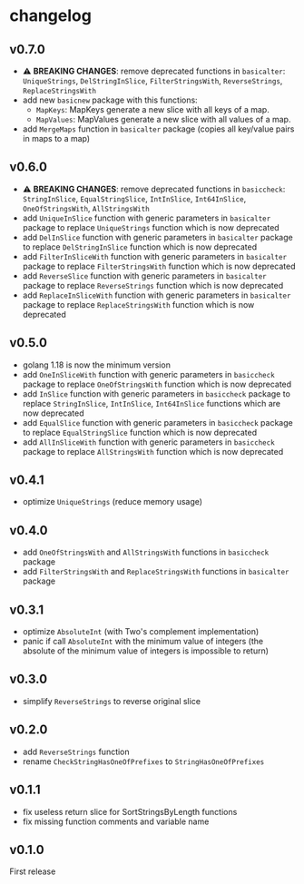 # changelog

## v0.7.0

* :warning: **BREAKING CHANGES**: remove deprecated functions in `basicalter`: `UniqueStrings`, `DelStringInSlice`, `FilterStringsWith`, `ReverseStrings`, `ReplaceStringsWith`
* add new `basicnew` package with this functions:
  * `MapKeys`: MapKeys generate a new slice with all keys of a map.
  * `MapValues`: MapValues generate a new slice with all values of a map.
* add `MergeMaps` function in `basicalter` package (copies all key/value pairs in maps to a map)

## v0.6.0

* :warning: **BREAKING CHANGES**: remove deprecated functions in `basiccheck`: `StringInSlice`, `EqualStringSlice`, `IntInSlice`, `Int64InSlice`, `OneOfStringsWith`, `AllStringsWith`
* add `UniqueInSlice` function with generic parameters in `basicalter` package to replace `UniqueStrings` function which is now deprecated
* add `DelInSlice` function with generic parameters in `basicalter` package to replace `DelStringInSlice` function which is now deprecated
* add `FilterInSliceWith` function with generic parameters in `basicalter` package to replace `FilterStringsWith` function which is now deprecated
* add `ReverseSlice` function with generic parameters in `basicalter` package to replace `ReverseStrings` function which is now deprecated
* add `ReplaceInSliceWith` function with generic parameters in `basicalter` package to replace `ReplaceStringsWith` function which is now deprecated

## v0.5.0

* golang 1.18 is now the minimum version
* add `OneInSliceWith` function with generic parameters in `basiccheck` package to replace `OneOfStringsWith` function which is now deprecated
* add `InSlice` function with generic parameters in `basiccheck` package to replace `StringInSlice`, `IntInSlice`, `Int64InSlice` functions which are now deprecated
* add `EqualSlice` function with generic parameters in `basiccheck` package to replace `EqualStringSlice` function which is now deprecated
* add `AllInSliceWith` function with generic parameters in `basiccheck` package to replace `AllStringsWith` function which is now deprecated

## v0.4.1

* optimize `UniqueStrings` (reduce memory usage)

## v0.4.0

* add `OneOfStringsWith` and `AllStringsWith` functions in `basiccheck` package
* add `FilterStringsWith` and `ReplaceStringsWith` functions in `basicalter` package

## v0.3.1

* optimize `AbsoluteInt` (with Two's complement implementation)
* panic if call `AbsoluteInt` with the minimum value of integers (the absolute of the minimum value of integers is impossible to return)

## v0.3.0

* simplify `ReverseStrings` to reverse original slice

## v0.2.0

* add `ReverseStrings` function
* rename `CheckStringHasOneOfPrefixes` to `StringHasOneOfPrefixes`

## v0.1.1

* fix useless return slice for SortStringsByLength functions
* fix missing function comments and variable name

## v0.1.0

First release
